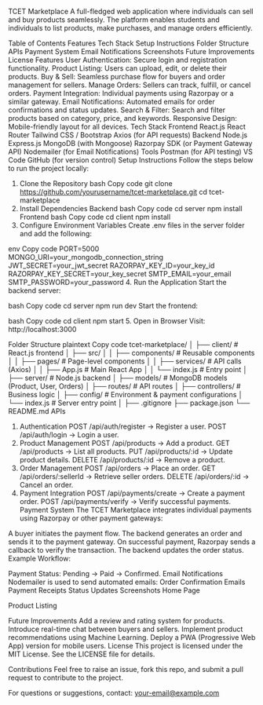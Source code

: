 TCET Marketplace
A full-fledged web application where individuals can sell and buy products seamlessly. The platform enables students and individuals to list products, make purchases, and manage orders efficiently.

Table of Contents
Features
Tech Stack
Setup Instructions
Folder Structure
APIs
Payment System
Email Notifications
Screenshots
Future Improvements
License
Features
User Authentication: Secure login and registration functionality.
Product Listing: Users can upload, edit, or delete their products.
Buy & Sell: Seamless purchase flow for buyers and order management for sellers.
Manage Orders: Sellers can track, fulfill, or cancel orders.
Payment Integration: Individual payments using Razorpay or a similar gateway.
Email Notifications: Automated emails for order confirmations and status updates.
Search & Filter: Search and filter products based on category, price, and keywords.
Responsive Design: Mobile-friendly layout for all devices.
Tech Stack
Frontend
React.js
React Router
Tailwind CSS / Bootstrap
Axios (for API requests)
Backend
Node.js
Express.js
MongoDB (with Mongoose)
Razorpay SDK (or Payment Gateway API)
Nodemailer (for Email Notifications)
Tools
Postman (for API testing)
VS Code
GitHub (for version control)
Setup Instructions
Follow the steps below to run the project locally:

1. Clone the Repository
bash
Copy code
git clone https://github.com/yourusername/tcet-marketplace.git
cd tcet-marketplace
2. Install Dependencies
Backend
bash
Copy code
cd server
npm install
Frontend
bash
Copy code
cd client
npm install
3. Configure Environment Variables
Create .env files in the server folder and add the following:

env
Copy code
PORT=5000
MONGO_URI=your_mongodb_connection_string
JWT_SECRET=your_jwt_secret
RAZORPAY_KEY_ID=your_key_id
RAZORPAY_KEY_SECRET=your_key_secret
SMTP_EMAIL=your_email
SMTP_PASSWORD=your_password
4. Run the Application
Start the backend server:

bash
Copy code
cd server
npm run dev
Start the frontend:

bash
Copy code
cd client
npm start
5. Open in Browser
Visit: http://localhost:3000

Folder Structure
plaintext
Copy code
tcet-marketplace/
│
├── client/               # React.js frontend
│   ├── src/
│   │   ├── components/   # Reusable components
│   │   ├── pages/        # Page-level components
│   │   ├── services/     # API calls (Axios)
│   │   ├── App.js        # Main React App
│   │   └── index.js      # Entry point
│
├── server/               # Node.js backend
│   ├── models/           # MongoDB models (Product, User, Orders)
│   ├── routes/           # API routes
│   ├── controllers/      # Business logic
│   ├── config/           # Environment & payment configurations
│   └── index.js          # Server entry point
│
├── .gitignore
├── package.json
└── README.md
APIs
1. Authentication
POST /api/auth/register → Register a user.
POST /api/auth/login → Login a user.
2. Product Management
POST /api/products → Add a product.
GET /api/products → List all products.
PUT /api/products/:id → Update product details.
DELETE /api/products/:id → Remove a product.
3. Order Management
POST /api/orders → Place an order.
GET /api/orders/:sellerId → Retrieve seller orders.
DELETE /api/orders/:id → Cancel an order.
4. Payment Integration
POST /api/payments/create → Create a payment order.
POST /api/payments/verify → Verify successful payments.
Payment System
The TCET Marketplace integrates individual payments using Razorpay or other payment gateways:

A buyer initiates the payment flow.
The backend generates an order and sends it to the payment gateway.
On successful payment, Razorpay sends a callback to verify the transaction.
The backend updates the order status.
Example Workflow:

Payment Status: Pending → Paid → Confirmed.
Email Notifications
Nodemailer is used to send automated emails:
Order Confirmation Emails
Payment Receipts
Status Updates
Screenshots
Home Page

Product Listing

Future Improvements
Add a review and rating system for products.
Introduce real-time chat between buyers and sellers.
Implement product recommendations using Machine Learning.
Deploy a PWA (Progressive Web App) version for mobile users.
License
This project is licensed under the MIT License. See the LICENSE file for details.

Contributions
Feel free to raise an issue, fork this repo, and submit a pull request to contribute to the project.

For questions or suggestions, contact: your-email@example.com
